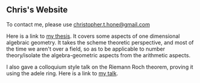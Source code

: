 ## Chris's Website
To contact me, please use christopher.t.hone@gmail.com

Here is a link to [my thesis](./thesis.pdf). It covers some aspects of one dimensional algebraic geometry. It takes the scheme theoretic perspective, and most of the time we aren't over a field, so as to be applicable to number theory/isolate the algebra-geometric aspects from the arithmetic aspects.

I also gave a colloquium style talk on the Riemann Roch theorem, proving it using the adele ring. Here is a link to [my talk](https://www.youtube.com/watch?v=V86WYcHT9xQ). 
